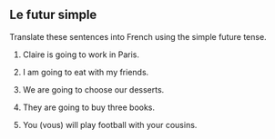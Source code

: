 ## **Le futur simple**

 Translate these sentences into French using the simple future tense.
 
 1. Claire is going to work in Paris.
 
 2. I am going to eat with my friends.
 
 3. We are going to choose our desserts.
 
 4. They are going to buy three books.
 
 5. You (vous) will play football with your cousins. 